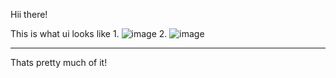 Hii there! 

This is what ui looks like 
1.
![image](https://github.com/MrPurushotam/Sockets/assets/55340065/450febea-7bda-4506-93c3-e8805cc108b6)
2.
![image](https://github.com/MrPurushotam/Sockets/assets/55340065/76f1f9d4-2b7b-480f-bc3f-6eac7e36f930)

---------------------------------------
Thats pretty much of it!

